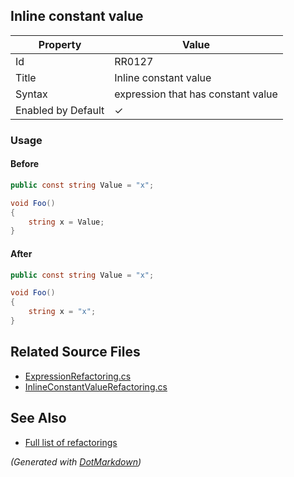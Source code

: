 ## Inline constant value

| Property           | Value                              |
| ------------------ | ---------------------------------- |
| Id                 | RR0127                             |
| Title              | Inline constant value              |
| Syntax             | expression that has constant value |
| Enabled by Default | &#x2713;                           |

### Usage

#### Before

```csharp
public const string Value = "x";

void Foo()
{
    string x = Value;
}
```

#### After

```csharp
public const string Value = "x";

void Foo()
{
    string x = "x";
}
```

## Related Source Files

* [ExpressionRefactoring.cs](../../src/Refactorings/CSharp/Refactorings/ExpressionRefactoring.cs)
* [InlineConstantValueRefactoring.cs](../../src/Refactorings/CSharp/Refactorings/InlineConstantValueRefactoring.cs)

## See Also

* [Full list of refactorings](Refactorings.md)

*\(Generated with [DotMarkdown](http://github.com/JosefPihrt/DotMarkdown)\)*
